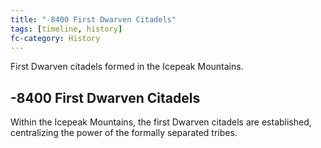 ```yaml
---
title: "-8400 First Dwarven Citadels"
tags: [timeline, history]
fc-category: History
---
```

<span class='ob-timelines'
	data-date='-8400-00-00-00'
	data-title='First Dwarven Citadels'
	data-class='orange'>First Dwarven citadels formed in the Icepeak Mountains.</span>
## -8400 First Dwarven Citadels
Within the Icepeak Mountains, the first Dwarven citadels are established, centralizing the power of the formally separated tribes.

